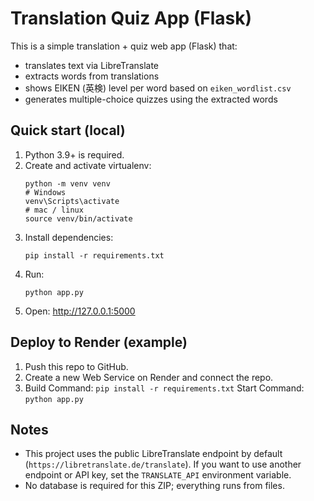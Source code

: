 # Translation Quiz App (Flask)

This is a simple translation + quiz web app (Flask) that:
- translates text via LibreTranslate
- extracts words from translations
- shows EIKEN (英検) level per word based on `eiken_wordlist.csv`
- generates multiple-choice quizzes using the extracted words

## Quick start (local)

1. Python 3.9+ is required.
2. Create and activate virtualenv:
   ```
   python -m venv venv
   # Windows
   venv\Scripts\activate
   # mac / linux
   source venv/bin/activate
   ```
3. Install dependencies:
   ```
   pip install -r requirements.txt
   ```
4. Run:
   ```
   python app.py
   ```
5. Open: http://127.0.0.1:5000

## Deploy to Render (example)

1. Push this repo to GitHub.
2. Create a new Web Service on Render and connect the repo.
3. Build Command: `pip install -r requirements.txt`
   Start Command: `python app.py`

## Notes

- This project uses the public LibreTranslate endpoint by default (`https://libretranslate.de/translate`).
  If you want to use another endpoint or API key, set the `TRANSLATE_API` environment variable.
- No database is required for this ZIP; everything runs from files.

